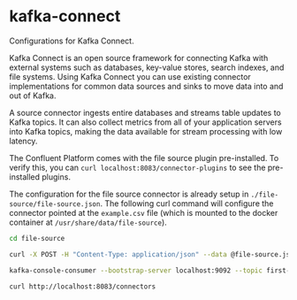 # kafka-connect

Configurations for Kafka Connect.


Kafka Connect is an open source framework for connecting Kafka with external systems such as databases, key-value stores, search indexes, and file systems. Using Kafka Connect you can use existing connector implementations for common data sources and sinks to move data into and out of Kafka.


A source connector ingests entire databases and streams table updates to Kafka topics. It can also collect metrics from all of your application servers into Kafka topics, making the data available for stream processing with low latency.


The Confluent Platform comes with the file source plugin pre-installed. To verify this, you can `curl localhost:8083/connector-plugins` to see the pre-installed plugins.


The configuration for the file source connector is already setup in `./file-source/file-source.json`. The following curl command will configure the connector pointed at the `example.csv` file (which is mounted to the docker container at `/usr/share/data/file-source`).


```bash
cd file-source

curl -X POST -H "Content-Type: application/json" --data @file-source.json http://localhost:8083/connectors

kafka-console-consumer --bootstrap-server localhost:9092 --topic first-topic --from-beginning

curl http://localhost:8083/connectors
```
